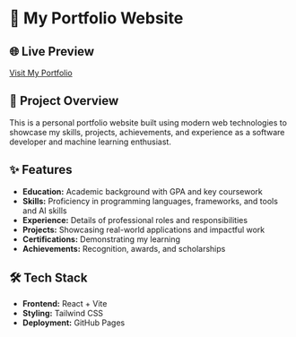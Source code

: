 # 🚀 My Portfolio Website  

## 🌐 Live Preview  
[Visit My Portfolio](https://Abhinav-Telukunta.github.io/Portfolio-Project)  

## 🎯 Project Overview  
This is a personal portfolio website built using modern web technologies to showcase my skills, projects, achievements, and experience as a software developer and machine learning enthusiast.  

## ✨ Features   
- **Education:** Academic background with GPA and key coursework 
- **Skills:** Proficiency in programming languages, frameworks, and tools and AI skills 
- **Experience:** Details of professional roles and responsibilities 
- **Projects:** Showcasing real-world applications and impactful work  
- **Certifications:** Demonstrating my learning  
- **Achievements:** Recognition, awards, and scholarships  


## 🛠️ Tech Stack  
- **Frontend:** React + Vite  
- **Styling:** Tailwind CSS   
- **Deployment:** GitHub Pages  

